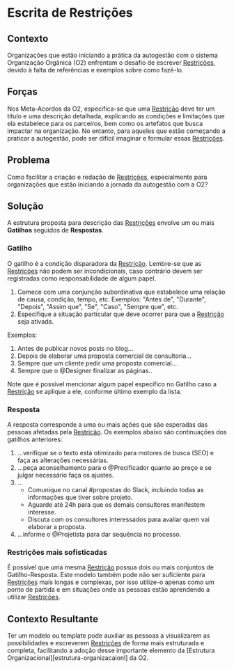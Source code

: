 # Escrita de Restrições

## Contexto

Organizações que estão iniciando a prática da autogestão com o sistema Organização Orgânica (O2) enfrentam o desafio de escrever [Restrições][restricoes], devido à falta de referências e exemplos sobre como fazê-lo.

## Forças

Nos Meta-Acordos da O2, especifica-se que uma [Restrição][restricoes] deve ter um título e uma descrição detalhada, explicando as condições e limitações que ela estabelece para os parceiros, bem como os artefatos que busca impactar na organização. No entanto, para aqueles que estão começando a praticar a autogestão, pode ser difícil imaginar e formular essas [Restrições][restricoes].

## Problema

Como facilitar a criação e redação de [Restrições][restricoes], especialmente para organizações que estão iniciando a jornada da autogestão com a O2?

## Solução

A estrutura proposta para descrição das [Restrições][restricoes] envolve um ou mais **Gatilhos** seguidos de **Respostas**.

### Gatilho

O gatilho é a condição disparadora da [Restrição][restricoes]. Lembre-se que as [Restrições][restricoes] não podem ser incondicionais, caso contrário devem ser registradas como responsabilidade de algum papel.

1. Comece com uma conjunção subordinativa que estabelece uma relação de causa, condição, tempo, etc. Exemplos: "Antes de", "Durante", "Depois", "Assim que", "Se", "Caso", "Sempre que", etc.
2. Especifique a situação particular que deve ocorrer para que a [Restrição][restricoes] seja ativada.

Exemplos:
1. Antes de publicar novos posts no blog...
2. Depois de elaborar uma proposta comercial de consultoria...
3. Sempre que um cliente pedir uma proposta comercial...
4. Sempre que o @Designer finalizar as páginas..

Note que é possível mencionar algum papel específico no Gatilho caso a [Restrição][restricoes] se aplique a ele, conforme último exemplo da lista.

### Resposta

A resposta corresponde a uma ou mais ações que são esperadas das pessoas afetadas pela [Restrição][restricoes]. Os exemplos abaixo são continuações dos gatilhos anteriores:

1. ...verifique se o texto está otimizado para motores de busca (SEO) e faça as alterações necessárias. 
2. ...peça aconselhamento para o @Precificador quanto ao preço e se julgar necessário faça os ajustes.
3. ...
   * Comunique no canal #propostas do Slack, incluindo todas as informações que tiver sobre projeto.
   * Aguarde até 24h para que os demais consultores manifestem interesse.
   * Discuta com os consultores interessados para avaliar quem vai elaborar a proposta.
4. ...informe o @Projetista para dar sequência no processo.

### Restrições mais sofisticadas

É possível que uma mesma [Restrição][restricoes] possua dois ou mais conjuntos de Gatilho-Resposta. Este modelo também pode não ser suficiente para [Restrições][restricoes] mais longas e complexas, por isso utilize-o apenas como um ponto de partida e em situações onde as pessoas estão aprendendo a utilizar [Restrições][restricoes].

## Contexto Resultante

Ter um modelo ou template pode auxiliar as pessoas a visualizarem as possibilidades e escreverem [Restrições][restricoes] de forma mais estruturada e completa, facilitando a adoção desse importante elemento da [Estrutura Organizacional][estrutura-organizacaionl] da O2.

<!-- Links -->
[meta-acordos]: ../../meta-acordos.md#meta-acordos-da-organizacao-organica
[organizacao ]: ../../meta-acordos.md#1-organizacao
[proposito]: ../../meta-acordos.md#1.1-proposito
[parceiras]: ../../meta-acordos.md#1.2-parceiras
[tensoes]: ../../meta-acordos.md#1.3-tensoes-criativas
[estrutura-organizacional]: ../../meta-acordos.md#2-estrutura-organizacional
[papeis]: ../../meta-acordos.md#2.1-papeis
[energizacao]: ../../meta-acordos.md#2.1.1-energizacao
[autoridade-do-papel]: ../../meta-acordos.md#2.1.2-autoridade-do-papel
[deixando-papeis]: ../../meta-acordos.md#2.1.3-deixando-papeis
[circulos]: ../../meta-acordos.md#2.2-circulos
[circulos-nao-alteram-sua-definicao]: ../../meta-acordos.md#2.2.1-circulos-nao-alteram-sua-definicao
[circulos-nao-estruturam-seus-circulos-internos]: ../../meta-acordos.md#2.2.2-circulos-nao-estruturam-seus-circulos-internos
[artefatos-do-circulo]: ../../meta-acordos.md#2.3-artefatos-do-circulo
[circulos-podem-delegar-artefatos]: ../../meta-acordos.md#2.3.1-circulos-podem-delegar-artefatos
[integrantes-do-circulo]: ../../meta-acordos.md#2.4-integrantes-do-circulo
[restricoes]: ../../meta-acordos.md#2.5-restricoes
[restricoes-nao-estabelecem-responsabilidades]: ../../meta-acordos.md#2.5.1-restricoes-nao-estabelecem-responsabilidades
[prioridades-do-circulo]: ../../meta-acordos.md#2.6-prioridades-do-circulo
[reunioes-e-interacoes]: ../../meta-acordos.md#3-reunioes-e-interacoes
[revisar]: ../../meta-acordos.md#3.1-revisar
[sincronizar]: ../../meta-acordos.md#3.2-sincronizar
[adaptar]: ../../meta-acordos.md#3.3-adaptar
[operacoes-de-adaptar]: ../../meta-acordos.md#3.3.1-operacoes-de-adaptar
[decisao-integrativa]: ../../meta-acordos.md#3.3.2-decisao-integrativa
[proposta]: ../../meta-acordos.md#3.3.2.1-proposta
[apresentacao-de-exemplos]: ../../meta-acordos.md#3.3.2.2-apresentacao-de-exemplos
[facilitador-pode-descartar-a-proposta]: ../../meta-acordos.md#3.3.2.3-facilitador-pode-descartar-a-proposta
[objecoes]: ../../meta-acordos.md#3.3.2.4-objecoes
[objecoes-validas]: ../../meta-acordos.md#3.3.2.5-objecoes-validas
[facilitador-pode-descartar-a-objecao]: ../../meta-acordos.md#3.3.2.6-facilitador-pode-descartar-a-objecao
[integracao]: ../../meta-acordos.md#3.3.2.7-integracao
[quebra-dos-meta-acordos]: ../../meta-acordos.md#3.3.2.8-quebra-dos-meta-acordos
[cuidar]: ../../meta-acordos.md#3.4-cuidar
[reuniao-de-circulo]: ../../meta-acordos.md#3.5-reuniao-de-circulo
[somente-integrantes-podem-tratar-tensoes]: ../../meta-acordos.md#3.5.1-somente-integrantes-podem-tratar-tensoes
[formato-da-reuniao]: ../../meta-acordos.md#3.5.2-formato-da-reuniao
[integrantes-ausentes]: ../../meta-acordos.md#3.5.3-integrantes-ausentes
[priorize-a-reuniao]: ../../meta-acordos.md#3.5.4-priorize-a-reuniao
[restricoes-de-facilitacao]: ../../meta-acordos.md#3.6-restricoes-de-facilitacao
[uma-tensao-de-cada-vez]: ../../meta-acordos.md#3.6.1-uma-tensao-de-cada-vez
[lista-de-tensoes]: ../../meta-acordos.md#3.6.2-lista-de-tensoes
[interacoes-assincronas]: ../../meta-acordos.md#3.7-interacoes-assincronas
[novas-interacoes]: ../../meta-acordos.md#3.8-novas-interacoes
[papeis-essenciais]: ../../meta-acordos.md#4-papeis-essenciais
[guia]: ../../meta-acordos.md#4.1-guia
[energizacao-do-guia]: ../../meta-acordos.md#4.1.1-energizacao-do-guia
[representante]: ../../meta-acordos.md#4.2-representante
[facilitador]: ../../meta-acordos.md#4.3-facilitador
[escriba]: ../../meta-acordos.md#4.4-escriba
[papeis-essenciais-eleitos]: ../../meta-acordos.md#4.5-papeis-essenciais-eleitos
[parceiras-elegiveis]: ../../meta-acordos.md#4.5.1-parceiras-elegiveis
[eleicoes]: ../../meta-acordos.md#4.5.2-eleicoes
[alteracoes-nos-papeis-essenciais]: ../../meta-acordos.md#4.5.3-alteracoes-nos-papeis-essenciais
[alteracoes-nos-papeis-essenciais-nao-propagam]: ../../meta-acordos.md#4.5.3.1-alteracoes-nos-papeis-essenciais-nao-propagam
[energizacao-de-papeis-definidos]: ../../meta-acordos.md#5-energizacao-de-papeis-definidos
[foco]: ../../meta-acordos.md#5.1-foco
[autorresponsabilizacao]: ../../meta-acordos.md#5.2-autorresponsabilizacao
[transparencia]: ../../meta-acordos.md#5.3-transparencia
[ato-heroico]: ../../meta-acordos.md#5.4-ato-heroico
